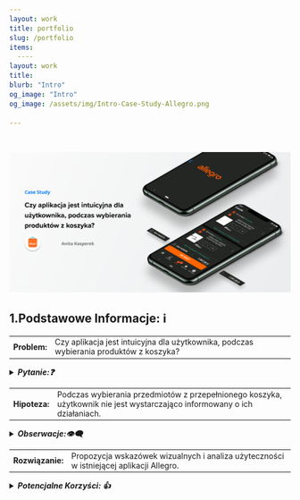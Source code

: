 ```yaml
---
layout: work
title: portfolio
slug: /portfolio
items:
  ----
layout: work
title: 
blurb: "Intro"
og_image: "Intro"
og_image: /assets/img/Intro-Case-Study-Allegro.png
      
---   
```

<br>

[![image-text markdown="1"](https://raw.githubusercontent.com/AnitakasperekUX/AnitakasperekUX.github.io/main/assets/img/tytul.png)](https://raw.githubusercontent.com/AnitakasperekUX/AnitakasperekUX.github.io/main/assets/img/tytul.png)
<br>





 1.Podstawowe Informacje:    ℹ️ 
-----------

|              |                                                              |
| :----------: | ------------------------------------------------------------ |
| **Problem:** | Czy aplikacja jest intuicyjna dla użytkownika, podczas wybierania produktów z koszyka? |

<details><summary><i><b>Pytanie:❓</b></i></summary><i>Jak można rozwiązać problem braku dostarczenia niewystarczających informacji zwrotnych aplikacji i zapobiec generowania błędów ?</i></details>


|               |                                                              |
| :-----------: | ------------------------------------------------------------ |
| **Hipoteza:**<br> |Podczas wybierania przedmiotów z przepełnionego koszyka, użytkownik nie jest wystarczająco informowany o ich działaniach. |

<details><summary><i><b>Obserwacje:👁️‍🗨️</b></i></summary><i>- Stały użytkownik allegro, ma trudności z odznaczeniem produktów z koszyka, i kłopot z widocznością zaznaczonych produktów - nie wie, czy zaznaczył dobrze.</i></details>





|                 |                                                              |
| :-------------: | ------------------------------------------------------------ |
| **Rozwiązanie:** | Propozycja wskazówek wizualnych i analiza użyteczności w istniejącej aplikacji Allegro. |

<details><summary><i><b>Potencjalne Korzyści: 👍</b></i></summary><i>- Usprawnienie informacji wizualnych i interakcji, przyspieszy proces zakupowy i uniknie błędów użytkownika Poprzez dodanie wskazówek wizualne, poprawi się użyteczność aplikacji. Model Mentalny stałego użytkownika używającego wersji webowej, będzie spójniejszy.</i></details>







